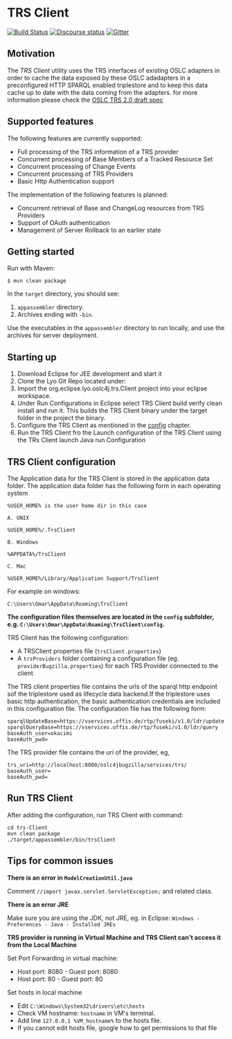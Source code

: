# TRS Client

[![Build Status](https://travis-ci.org/eclipse/lyo.trs-client.svg?branch=master)](https://travis-ci.org/eclipse/lyo.trs-client)
[![Discourse status](https://img.shields.io/discourse/https/meta.discourse.org/status.svg)](https://forum.open-services.net/)
[![Gitter](https://img.shields.io/gitter/room/nwjs/nw.js.svg)](https://gitter.im/eclipse/lyo)


## Motivation

The *TRS Client* utility uses the TRS interfaces of existing OSLC adapters in order to cache the data exposed by these OSLC adadapters in a preconfigured HTTP SPARQL enabled triplestore and to keep this data cache up to date with the data coming from the adapters. for more information please check the  [OSLC TRS 2.0 draft spec][1]

## Supported features

The following features are currently supported:

* Full processing of the TRS information of a TRS provider
* Concurrent processing of Base Members of a Tracked Resource Set
* Concurrent processing of Change Events
* Concurrent processing of TRS Providers
* Basic Http Authentication support

The implementation of the following features is planned:

* Concurrent retrieval of Base and ChangeLog resources from TRS Providers
* Support of OAuth authentication
* Management of Server Rollback to an earlier state

## Getting started

Run with Maven:

	$ mvn clean package

In the `target` directory, you should see:

1. `appassembler` directory.
2. Archives ending with `-bin`.

Use the executables in the `appassembler` directory to run locally, and use the archives for server deployment.

## Starting up

1. Download Eclipse for JEE development and start it
2. Clone the Lyo Git Repo located under:
3. Import the org.eclipse.lyo.oslc4j.trs.Client project into your eclipse workspace.
3. Under Run Configurations in Eclipse select TRS Client build verify clean install and run it. This builds the TRS Client binary under the target folder in the project the binary.
4. Configure the TRS Client as mentioned in the [config](#config) chapter.
5. Run the TRS Client fro the Launch configuration of the TRS Client using the TRs Client launch Java run Configuration

## TRS Client configuration <a name="config"></a>

The Application data for the TRS Client is stored in the application data folder. The application data folder has the following form in each operating system

	%USER_HOME% is the user home dir in this case

	A. UNIX

	%USER_HOME%/.TrsClient

	B. Windows

	%APPDATA%/TrsClient

	C. Mac

	%USER_HOME%/Library/Application Support/TrsClient

For example on windows:

    C:\Users\Omar\AppData\Roaming\TrsClient

**The configuration files themselves are located in the `config` subfolder, e.g. `C:\Users\Omar\AppData\Roaming\TrsClient\config`.**

TRS Client has the following configuration:

- A TRSClient properties file (`trsClient.properties`)
- A `trsProviders` folder containing a configuration file (eg. `providerBugzilla.properties`) for each TRS Provider connected to the client

The TRS client properties file contains the urls of the sparql http endpoint
sof the triplestore used as lifecycle data backend.If the triplestore uses
basic http authentication, the basic authentication credentials are included
in this configuration file. The configuration file has the following form:

    sparqlUpdateBase=https://vservices.offis.de/rtp/fuseki/v1.0/ldr/update
    sparqlQueryBase=https://vservices.offis.de/rtp/fuseki/v1.0/ldr/query
    baseAuth_user=okacimi
    baseAuth_pwd=

The TRS provider file contains the uri of the provider, eg,

    trs_uri=http://localhost:8080/oslc4jbugzilla/services/trs/
    baseAuth_user=
    baseAuth_pwd=

## Run TRS Client

After adding the configuration, run TRS Client with command:

    cd trs-Client
    mvn clean package
    ./target/appassembler/bin/trsClient

## Tips for common issues

**There is an error in `ModelCreationUtil.java`**

Comment `//import javax.servlet.ServletException;` and related class.

**There is an error JRE**

Make sure you are using the JDK, not JRE, eg. in Eclipse: `Windows - Preferences - Java - Installed JREs`

**TRS provider is running in Virtual Machine and TRS Client can't access it from the Local Machine**

Set Port Forwarding in virtual machine:

* Host port: 8080 - Guest port: 8080
* Host port: 80 - Guest port: 80

Set hosts in local machine

* Edit `C:\Windows\System32\drivers\etc\hosts`
* Check VM hostname: `hostname` in VM's terminal.
* Add line `127.0.0.1 %VM_hostname%` to the hosts file.
* If you cannot edit hosts file, google how to get permissions to that file

[1]: http://open-services.net/wiki/core/TrackedResourceSet-2.0/
